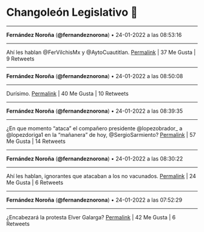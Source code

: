 # Changoleón Legislativo 🙈
*****
**Fernández Noroña** (**@fernandeznorona**) • 24-01-2022 a las 08:53:16
*****
Ahí les hablan @FerVilchisMx y @AytoCuautitlan.
[Permalink](https://twitter.com/fernandeznorona/status/1485656962322812935) | 37 Me Gusta | 9 Retweets
*****
**Fernández Noroña** (**@fernandeznorona**) • 24-01-2022 a las 08:50:08
*****
Durísimo.
[Permalink](https://twitter.com/fernandeznorona/status/1485656175056150531) | 40 Me Gusta | 10 Retweets
*****
**Fernández Noroña** (**@fernandeznorona**) • 24-01-2022 a las 08:39:35
*****
¿En que momento “ataca” el compañero presidente @lopezobrador_ a @lopezdoriga1 en la “mañanera” de hoy, @SergioSarmiento?
[Permalink](https://twitter.com/fernandeznorona/status/1485653518497329163) | 57 Me Gusta | 14 Retweets
*****
**Fernández Noroña** (**@fernandeznorona**) • 24-01-2022 a las 08:30:22
*****
Ahí les hablan, ignorantes que atacaban a los no vacunados.
[Permalink](https://twitter.com/fernandeznorona/status/1485651200355848192) | 24 Me Gusta | 6 Retweets
*****
**Fernández Noroña** (**@fernandeznorona**) • 24-01-2022 a las 07:52:29
*****
¿Encabezará la protesta Elver Galarga?
[Permalink](https://twitter.com/fernandeznorona/status/1485641663892578311) | 42 Me Gusta | 6 Retweets